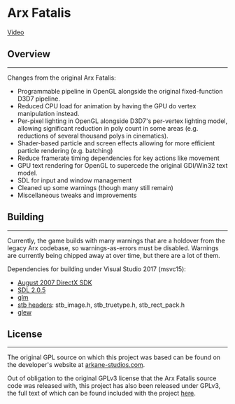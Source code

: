 # Arx Fatalis

[Video](https://vimeo.com/pmurdoch/arx)

## Overview
---

Changes from the original Arx Fatalis:
* Programmable pipeline in OpenGL alongside the original fixed-function D3D7 pipeline.
* Reduced CPU load for animation by having the GPU do vertex manipulation instead.
* Per-pixel lighting in OpenGL alongside D3D7's per-vertex lighting model, allowing significant reduction in poly count in some areas (e.g. reductions of several thousand polys in cinematics).
* Shader-based particle and screen effects allowing for more efficient particle rendering (e.g. batching)
* Reduce framerate timing dependencies for key actions like movement
* GPU text rendering for OpenGL to supercede the original GDI/Win32 text model.
* SDL for input and window management
* Cleaned up some warnings (though many still remain)
* Miscellaneous tweaks and improvements


## Building
---

Currently, the game builds with many warnings that are a holdover from the legacy Arx codebase, so warnings-as-errors must be disabled. Warnings are currently being chipped away at over time, but there are a lot of them.

Dependencies for building under Visual Studio 2017 (msvc15):
* [August 2007 DirectX SDK](https://www.microsoft.com/en-us/download/details.aspx?id=13287)
* [SDL 2.0.5](http://libsdl.org)
* [glm](https://glm.g-truc.net/0.9.8/index.html)
* [stb headers](https://github.com/nothings/stb): stb\_image.h, stb\_truetype.h, stb\_rect\_pack.h
* [glew](http://glew.sourceforge.net/)

## License
---

The original GPL source on which this project was based can be found on the developer's website at [arkane-studios.com](http://arkane-studios.com).

Out of obligation to the original GPLv3 license that the Arx Fatalis source code was released with, this project has also been released under GPLv3, the full text of which can be found included with the project [here](ARX_PUBLIC_LICENSE.txt). 
